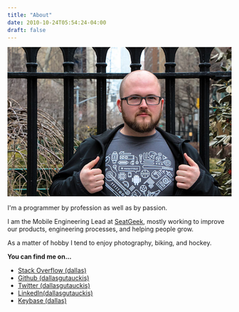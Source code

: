 ```yaml
---
title: "About"
date: 2010-10-24T05:54:24-04:00
draft: false
---
```


![Dallas Gutauckis (that's me!)](/assets/dallas_620.jpg)

I'm a programmer by profession as well as by passion.

I am the Mobile Engineering Lead at [SeatGeek](https://seatgeek.com), mostly working to improve our products, engineering processes, and helping people grow.

As a matter of hobby I tend to enjoy photography, biking, and hockey.

**You can find me on...**

 * [Stack Overflow (dallas)](http://stackoverflow.com/users/407782/dallas)
 * [Github (dallasgutauckis)](https://github.com/dallasgutauckis)
 * [Twitter (dallasgutauckis)](https://twitter.com/dallasgutauckis)
 * [LinkedIn(dallasgutauckis)](http://www.linkedin.com/in/dallasgutauckis)
 * [Keybase (dallas)](https://keybase.io/dallas) 